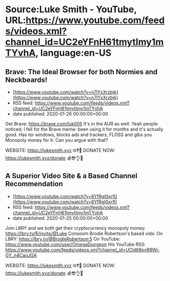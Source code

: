 # Source:Luke Smith - YouTube, URL:https://www.youtube.com/feeds/videos.xml?channel_id=UC2eYFnH61tmytImy1mTYvhA, language:en-US

## Brave: The Ideal Browser for both Normies and Neckbeards!
 - [https://www.youtube.com/watch?v=n7lYxXrzbjk](https://www.youtube.com/watch?v=n7lYxXrzbjk)
 - RSS feed: https://www.youtube.com/feeds/videos.xml?channel_id=UC2eYFnH61tmytImy1mTYvhA
 - date published: 2020-01-26 00:00:00+00:00

Get Brave: https://brave.com/luk005
It's in the AUR as well.
Yeah people noticed; I fell for the Brave meme: been using it for months and it's actually good. Has tor windows, blocks ads and trackers, FLOSS and gibs you Monopoly money for it. Can you argue with that?

WEBSITE: https://lukesmith.xyz 🌐❓🔎
DONATE NOW: https://lukesmith.xyz/donate 💰😎👌💯

## A Superior Video Site & a Based Channel Recommendation
 - [https://www.youtube.com/watch?v=6YfRgI0xrfI](https://www.youtube.com/watch?v=6YfRgI0xrfI)
 - RSS feed: https://www.youtube.com/feeds/videos.xml?channel_id=UC2eYFnH61tmytImy1mTYvhA
 - date published: 2020-01-25 00:00:00+00:00

Join LBRY and we both get their cryptocurrency monopoly money: https://lbry.tv/$/invite/@Luke
Consoom Brodie Robertson's based vids:
On LBRY: https://lbry.tv/@BrodieRobertson:5
On YouTube: https://www.youtube.com/user/OmegaDungeon
His YouTube RSS: https://www.youtube.com/feeds/videos.xml?channel_id=UCld68syR8Wi-GY_n4CaoJGA

WEBSITE: https://lukesmith.xyz 🌐❓🔎
DONATE NOW: https://lukesmith.xyz/donate 💰😎👌💯

